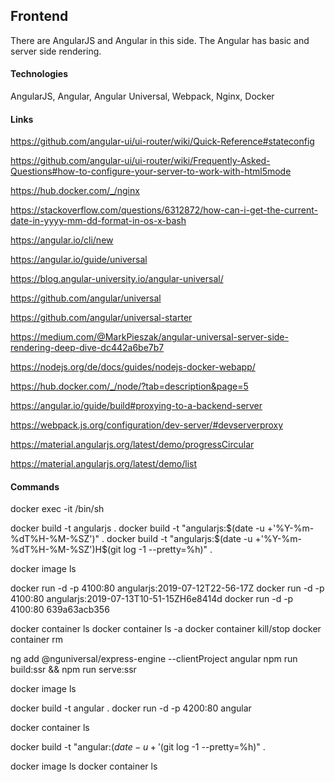 ## Frontend

There are AngularJS and Angular in this side.
The Angular has basic and server side rendering.


#### Technologies

AngularJS, Angular, Angular Universal, Webpack, Nginx, Docker


#### Links

https://github.com/angular-ui/ui-router/wiki/Quick-Reference#stateconfig

https://github.com/angular-ui/ui-router/wiki/Frequently-Asked-Questions#how-to-configure-your-server-to-work-with-html5mode

https://hub.docker.com/_/nginx

https://stackoverflow.com/questions/6312872/how-can-i-get-the-current-date-in-yyyy-mm-dd-format-in-os-x-bash

https://angular.io/cli/new

https://angular.io/guide/universal

https://blog.angular-university.io/angular-universal/

https://github.com/angular/universal

https://github.com/angular/universal-starter

https://medium.com/@MarkPieszak/angular-universal-server-side-rendering-deep-dive-dc442a6be7b7

https://nodejs.org/de/docs/guides/nodejs-docker-webapp/

https://hub.docker.com/_/node/?tab=description&page=5

https://angular.io/guide/build#proxying-to-a-backend-server

https://webpack.js.org/configuration/dev-server/#devserverproxy

https://material.angularjs.org/latest/demo/progressCircular

https://material.angularjs.org/latest/demo/list


#### Commands

docker exec -it <container> /bin/sh

docker build -t angularjs .
docker build -t "angularjs:$(date -u +'%Y-%m-%dT%H-%M-%SZ')" .
docker build -t "angularjs:$(date -u +'%Y-%m-%dT%H-%M-%SZ')H$(git log -1 --pretty=%h)" .

docker image ls

docker run -d -p 4100:80 angularjs:2019-07-12T22-56-17Z
docker run -d -p 4100:80 angularjs:2019-07-13T10-51-15ZH6e8414d
docker run -d -p 4100:80 639a63acb356

docker container ls
docker container ls -a
docker container kill/stop <container>
docker container rm <container>


ng add @nguniversal/express-engine --clientProject angular
npm run build:ssr && npm run serve:ssr

docker image ls

docker build -t angular .
docker run -d -p 4200:80 angular

docker container ls

docker build -t "angular:$(date -u +'%Y-%m-%dT%H-%M-%SZ')H$(git log -1 --pretty=%h)" .

docker image ls
docker container ls
